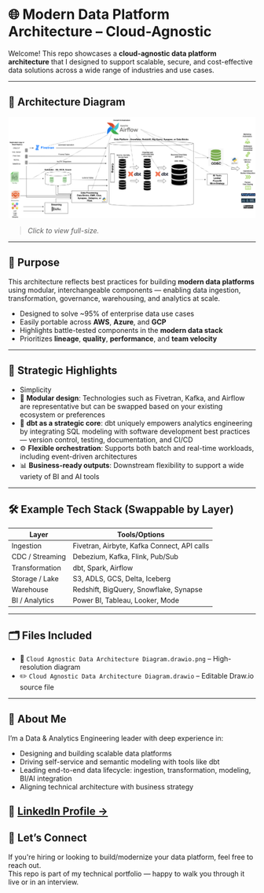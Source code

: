 # 🌐 Modern Data Platform Architecture – Cloud-Agnostic

Welcome! This repo showcases a **cloud-agnostic data platform architecture** that I designed to support scalable, secure, and cost-effective data solutions across a wide range of industries and use cases.

---

## 📌 Architecture Diagram

[![Modern Data Platform Diagram](https://github.com/ronpark71/modern-data-platform-diagram/blob/main/Cloud%20Agnostic%20Data%20Architecture%20Diagram.drawio.png?raw=true)](https://github.com/ronpark71/modern-data-platform-diagram/blob/main/Cloud%20Agnostic%20Data%20Architecture%20Diagram.drawio.png)

> *Click to view full-size.*

---

## 🎯 Purpose

This architecture reflects best practices for building **modern data platforms** using modular, interchangeable components — enabling data ingestion, transformation, governance, warehousing, and analytics at scale.

- Designed to solve ~95% of enterprise data use cases
- Easily portable across **AWS**, **Azure**, and **GCP**
- Highlights battle-tested components in the **modern data stack**
- Prioritizes **lineage**, **quality**, **performance**, and **team velocity**

---

## 🧠 Strategic Highlights
- Simplicity
- 🔄 **Modular design**: Technologies such as Fivetran, Kafka, and Airflow are representative but can be swapped based on your existing ecosystem or preferences
- 🧱 **dbt as a strategic core**: dbt uniquely empowers analytics engineering by integrating SQL modeling with software development best practices — version control, testing, documentation, and CI/CD
- ⚙️ **Flexible orchestration**: Supports both batch and real-time workloads, including event-driven architectures
- 📊 **Business-ready outputs**: Downstream flexibility to support a wide variety of BI and AI tools

---

## 🛠️ Example Tech Stack (Swappable by Layer)

| Layer             | Tools/Options                                |
|------------------|----------------------------------------------|
| Ingestion         | Fivetran, Airbyte, Kafka Connect, API calls  |
| CDC / Streaming   | Debezium, Kafka, Flink, Pub/Sub              |
| Transformation    | dbt, Spark, Airflow                          |
| Storage / Lake    | S3, ADLS, GCS, Delta, Iceberg                |
| Warehouse         | Redshift, BigQuery, Snowflake, Synapse       |
| BI / Analytics    | Power BI, Tableau, Looker, Mode              |
---

## 🗂 Files Included

- 📄 `Cloud Agnostic Data Architecture Diagram.drawio.png` – High-resolution diagram
- ✏️ `Cloud Agnostic Data Architecture Diagram.drawio` – Editable Draw.io source file

---

## 💬 About Me

I’m a Data & Analytics Engineering leader with deep experience in:
- Designing and building scalable data platforms
- Driving self-service and semantic modeling with tools like dbt
- Leading end-to-end data lifecycle: ingestion, transformation, modeling, BI/AI integration
- Aligning technical architecture with business strategy

📍 [LinkedIn Profile →](https://www.linkedin.com/in/ronald-park-7611451/)
---

## 🤝 Let’s Connect

If you're hiring or looking to build/modernize your data platform, feel free to reach out.  
This repo is part of my technical portfolio — happy to walk you through it live or in an interview.
